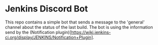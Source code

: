 # Jenkins Discord Bot
This repo contains a simple bot that sends a message to the 'general' channel about the status of the last build.
The bot is using the information send by the (Notification plugin)[https://wiki.jenkins-ci.org/display/JENKINS/Notification+Plugin].
